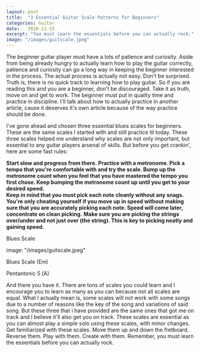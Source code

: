 ```yaml
---
layout: post
title:  "3 Essential Guitar Scale Patterns for Beginners"
categories: Guitar
date:   2018-11-15
excerpt: "You must learn the essentials before you can actually rock."
image: "/images/guitscale.jpeg"
---
```

The beginner guitar player must have a lots of patience and curiosity. Aside from being already hungry to actually learn how to
play the guitar correctly, patience and curiosity can go a long way in keeping the beginner interested in the process. The actual
process is actually not easy. Don't be surprised. Truth is, there is no quick track to learning how to play guitar. So if you are 
reading this and you are a beginner, don't be discouraged. Take it as truth, move on and get to work. The beginner must put in 
quality time and practice in discipline. I'll talk about how to actually practice in another article, cause it deserves it's own 
article because of the way practice should be done.

I've gone ahead and chosen three essential blues scales for beginners. These are the same scales I started with and still practice 
til today. These three scales helped me understand why scales are not only important, but essential to any guitar players arsenal
of skills. But before you get crankin', here are some fast rules:

<b>Start slow and progress from there.</b> 
<b>Practice with a metronome. Pick a tempo that you're comfortable with and try the scale. Bump up the metronome count when you 
  feel that you have mastered the tempo you first chose. Keep bumping the metronome count up until you get to your desired speed.</b>  
<b>Keep in mind that you must pick each note cleanly without any snags. You're only cheating yourself if you move up in speed 
  without making sure that you are accurately picking each note. Speed will come later, concentrate on clean picking.</b>
<b>Make sure you are picking the strings over/under and not just over (the string). This is key to picking neatly and gaining speed.</b>

Blues Scale

image: "/images/guitscale.jpeg"

Blues Scale (Em)

Pentantonic 5 (A)

And there you have it. There are tons of scales you could learn and I encourage you to learn as many as you can because not all 
scales are equal. What I actually mean is, some scales will not work with some songs due to a number of reasons like the key of
the song and variations of said song. But these three that i have provided are the same ones that got me on track and I believe
it'll also get you on track. These scales are essential as you can almost play a simple solo using these scales, with minor changes.
Get familiarized with these scales. Move them up and down the fretboard. Reverse them. Play with them. Create with them. Remember,
you must learn the essentials before you can actually rock.
